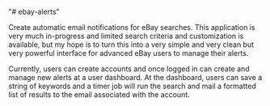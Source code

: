 "# ebay-alerts" 

Create automatic email notifications for eBay searches. This application is very much in-progress and limited search criteria and customization is available, but my hope is to turn this into a very simple and very clean but very powerful interface for advanced eBay users to manage their alerts.

Currently, users can create accounts and once logged in can create and manage new alerts at a user dashboard. At the dashboard, users can save a string of keywords and a timer job will run the search and mail a formatted list of results to the email associated with the account.
